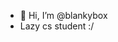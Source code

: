 - 👋 Hi, I’m @blankybox
- Lazy cs student :/

<!---
blankybox/blankybox is a ✨ special ✨ repository because its `README.md` (this file) appears on your GitHub profile.
You can click the Preview link to take a look at your changes.
--->
